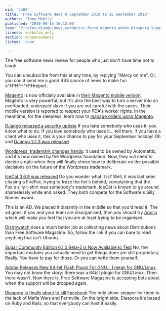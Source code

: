 ```yaml
---
nid: '3409'
title: 'Free Software News 9 September 2010 to 16 september 2010'
authors: 'Tony Mobily'
published: '2010-09-16 16:12:06'
tags: 'firefox,django,news,wordpress,funny,magento,adobe,diaspora,sugarcrm,distrowatch,icecat'
license: verbatim_only
section: announcements
listed: 'true'

---
```

The free software news review for people who just don't have time not to laugh.

You can unsubscribe from this at any time, by replying "Mercy on me". Or, you could send me a good RSS source of news to make fun o^H^H^H^H^Hreport.

[Magento](http://www.magentocommerce.com) is now officially available in [their Magento mobile version](http://www.magentomobile.com/). Magento is very powerful, but it's also the best way to turn a server into an overloaded, underpaid slave if you are not careful with the specs. Their mobile version is reported to respect your PDA's worker rights. In the meantime, for the sleepless, learn how to [manage orders using Magento](http://feedproxy.google.com/~r/magento/~3/IbuyL0vzTg8/).

<!--break-->

[DJango released a security update](http://www.djangoproject.com/weblog/2010/sep/08/security-release/) If you hate somebody who uses it, you know what to do. If you love somebody who uses it... tell them. If you have a client who uses it, this is your chance to pay for your September holiday! Oh and [DJango 1.2.3 was released]( http://www.djangoproject.com/weblog/2010/sep/10/123/)

[Wordpress' trademark changes hands](http://wordpress.org/news/2010/09/trademark-to-wpf/): it used to be owned by Automattic, and it's now owned by the Wordpress foundation. Now, they will need to decide a date when they will finally chose how to deliberate on the possible decisions on the future of the Wordpress trademark.

[IceCat 3.6.9 was released](http://savannah.gnu.org/forum/forum.php?forum_id=6504) Do you wonder what it is? Well, it was last seen chasing a FireFox, trying to freze the fox's behind, complaining that the Fox's silly t-shirt was somebody's trademark. IceCat is known to go around shamelessly white and naked. They both compete for the Software's Silly Names award.

This is an AD. We placed it blatantly in the middle so that you'd read it. The ad goes: if you and your team are disorganised, then you should try [Apollo](http://www.apollohq.com) which will make you feel that you are at least trying to be organised.

[Distrowatch](http://distrowatch.com/weekly.php?issue=20100913) does a much better job at collecting news about Distributions than Free Software Magazine. So, follow the link if you can bare to read anything that isn't Ubuntu.

[Sugar Community Edition 6.1.0 Beta-2 is Now Available to Test](http://www.sugarcrm.com/forums/showthread.php?t=64647)  No, the important modules you actually need to get things done are still proprietary. Really. You have to pay for those. Or you can write them yourself.

[Adobe Releases New 64-bit Flash Plugin For GNU... I mean for GNU/Linux](http://labs.adobe.com/downloads/flashplayer10.html) You may not know the story: there was a 64bit plugin for GNU/Linux. Then there wasn't. Now there is. Free Software Magazine is accepting bets about when the support will be dropped again.

[Diaspora is finally about to kill Facebook](http://www.joindiaspora.com/2010/09/15/developer-release.html) The only show-stopper for them is the lack of Mafia Wars and Farmville. On the bright side, Diaspora it's based on Ruby and Rails, so that everybody can host it easily.